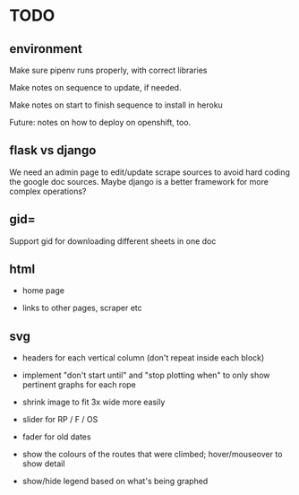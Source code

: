 # TODO

## environment

Make sure pipenv runs properly, with correct libraries

Make notes on sequence to update, if needed.

Make notes on start to finish sequence to install in heroku

Future: notes on how to deploy on openshift, too.


## flask vs django

We need an admin page to edit/update scrape sources to
avoid hard coding the google doc sources.  Maybe django
is a better framework for more complex operations?



## gid=

Support gid for downloading different sheets in one doc


## html

- home page

- links to other pages, scraper etc



## svg

- headers for each vertical column (don't repeat inside each block)

- implement "don't start until" and "stop plotting when" to only show pertinent graphs for each rope

- shrink image to fit 3x wide more easily

- slider for RP / F / OS

- fader for old dates

- show the colours of the routes that were climbed; hover/mouseover to show detail

- show/hide legend based on what's being graphed






